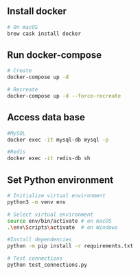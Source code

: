 ## Install docker

```bash
# On macOS
brew cask install docker
```


## Run docker-compose

```bash
# Create
docker-compose up -d

# Recreate
docker-compose up -d --force-recreate
```

## Access data base

```bash
#MySQL
docker exec -it mysql-db mysql -p

#Redis
docker exec -it redis-db sh
```

## Set Python environment

```bash
# Initialize virtual environment
python3 -m venv env

# Select virtual environment
source env/bin/activate # on macOS
.\env\Scripts\activate  # on Windows

#Install dependencies
python -m pip install -r requirements.txt

# Test connections
python test_connections.py
```